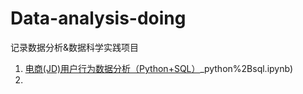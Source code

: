# Data-analysis-doing
记录数据分析&amp;数据科学实践项目
1. [电商(JD)用户行为数据分析（Python+SQL）](https://github.com/Tangweiwei227/Data-analysis-doing/blob/main/e-commerce（JD)_python%2Bsql.ipynb)
2. 